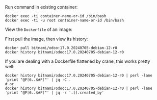 Run command in existing container:

```
docker exec -ti container-name-or-id /bin/bash
docker exec -ti -u root container-name-or-id /bin/bash
```

View the `Dockerfile` of an image:

First pull the image, then view  its history:

```
docker pull bitnami/odoo:17.0.20240705-debian-12-r0
docker history bitnami/odoo:17.0.20240705-debian-12-r0
```

If you are dealing with a Dockerfile flattened by crane, this works pretty well:

```
docker history bitnami/odoo:17.0.20240705-debian-12-r0 | perl -lane 'print "@F[6..$#F]"' | jq -C .
# or
docker history bitnami/odoo:17.0.20240705-debian-12-r0 | perl -lane 'print "@F[6..$#F]"' | jq -r '.[].created_by'
```
